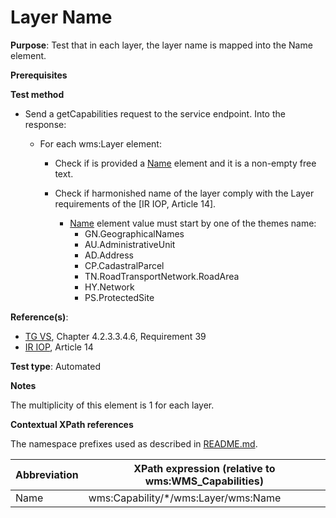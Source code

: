 # Layer Name

**Purpose**: Test that in each layer, the layer name is mapped into the Name element.

**Prerequisites**

**Test method**

* Send a getCapabilities request to the service endpoint. Into the response:

  * For each wms:Layer element:

    * Check if is provided a [Name](#name) element and it is a non-empty free text.

    * Check if harmonished name of the layer comply with the Layer requirements of the [IR IOP, Article 14]. 
      * [Name](#name) element value must start by one of the themes name:
        * GN.GeographicalNames
        * AU.AdministrativeUnit
        * AD.Address
        * CP.CadastralParcel
        * TN.RoadTransportNetwork.RoadArea
        * HY.Network
        * PS.ProtectedSite



**Reference(s)**:
* [TG VS](./README.md#ref_TG_VS), Chapter 4.2.3.3.4.6, Requirement 39
* [IR IOP](./README.md#ref_IR_IOP), Article 14

**Test type**: Automated

**Notes**

The multiplicity of this element is 1 for each layer.

**Contextual XPath references**

The namespace prefixes used as described in [README.md](./README.md#namespaces).

Abbreviation                                               |  XPath expression (relative to wms:WMS_Capabilities)
---------------------------------------------------------- | -------------------------------------------------------------------------
Name <a name="name"></a> | wms:Capability/*/wms:Layer/wms:Name

